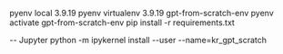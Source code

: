 


pyenv local 3.9.19
pyenv virtualenv 3.9.19 gpt-from-scratch-env
pyenv activate gpt-from-scratch-env
pip install -r requirements.txt

-- Jupyter
python -m ipykernel install --user --name=kr_gpt_scratch